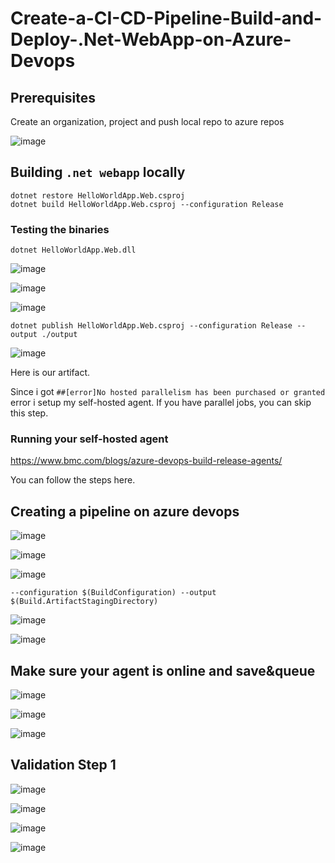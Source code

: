 # Create-a-CI-CD-Pipeline-Build-and-Deploy-.Net-WebApp-on-Azure-Devops

## Prerequisites

Create an organization, project and push local repo to azure repos

![image](https://user-images.githubusercontent.com/96833570/216345131-2585fc36-8c97-42a9-b652-f831baf3784c.png)

## Building `.net webapp` locally

```
dotnet restore HelloWorldApp.Web.csproj
dotnet build HelloWorldApp.Web.csproj --configuration Release
```

### Testing the binaries

`dotnet HelloWorldApp.Web.dll`

![image](https://user-images.githubusercontent.com/96833570/216345954-fbf7a1f9-c0e5-4f43-83e1-510d94089bda.png)


![image](https://user-images.githubusercontent.com/96833570/216347462-a79edc66-d4a3-404b-b9b1-de5481cd4fa1.png)


![image](https://user-images.githubusercontent.com/96833570/216347779-7b54a7df-4df8-49e6-97e7-7a43b944df45.png)


`dotnet publish HelloWorldApp.Web.csproj --configuration Release --output ./output`

![image](https://user-images.githubusercontent.com/96833570/216349300-ad071a72-f37b-4af2-9646-a233e2c19d59.png)

Here is our artifact.



Since i got `##[error]No hosted parallelism has been purchased or granted` error i setup my self-hosted agent. If you have parallel jobs, you can skip this step. 

### Running your self-hosted agent

https://www.bmc.com/blogs/azure-devops-build-release-agents/

You can follow the steps here.


## Creating a pipeline on azure devops

![image](https://user-images.githubusercontent.com/96833570/216350101-61482c18-d2f8-479b-9129-be6758cb2b94.png)


![image](https://user-images.githubusercontent.com/96833570/216353230-7d1413bb-3c8b-4112-b13c-b785100ca1cf.png)


![image](https://user-images.githubusercontent.com/96833570/216353102-0d86cd6a-f1b6-43e9-8446-b14296d362b5.png)


`--configuration $(BuildConfiguration) --output $(Build.ArtifactStagingDirectory)`

![image](https://user-images.githubusercontent.com/96833570/216354253-667412e8-2dd5-4b98-98c2-87555ef4b177.png)


![image](https://user-images.githubusercontent.com/96833570/216354588-517f96ac-861b-4f7a-8058-3ef9dc0abfce.png)


## Make sure your agent is online and save&queue 

![image](https://user-images.githubusercontent.com/96833570/216365137-d9906c12-5a7b-4f03-acb4-e3021b8ffb38.png)


![image](https://user-images.githubusercontent.com/96833570/216424971-ca914f93-25a7-4d6a-9211-f4f396ebf2e3.png)

![image](https://user-images.githubusercontent.com/96833570/216425935-e2d1256b-eee5-4c8b-8283-e17c5f20f643.png)

## Validation Step 1 

![image](https://user-images.githubusercontent.com/96833570/216427734-6cd111a7-ebbc-4113-bff9-f3e4062121bc.png)

![image](https://user-images.githubusercontent.com/96833570/216427813-796ac20a-41c5-49a2-85fe-9ccf1d96928e.png)

![image](https://user-images.githubusercontent.com/96833570/216428006-feaf936a-5aa3-4b8a-ac7b-ada58c28fd98.png)

![image](https://user-images.githubusercontent.com/96833570/216428058-cdded9e2-f1ea-4e67-957d-c07fcffb8437.png)


